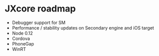 
# JXcore roadmap

* Debugger support for SM
* Performance / stability updates on Secondary engine and iOS target
* Node 0.12
* Cordova
* PhoneGap
* WinRT
